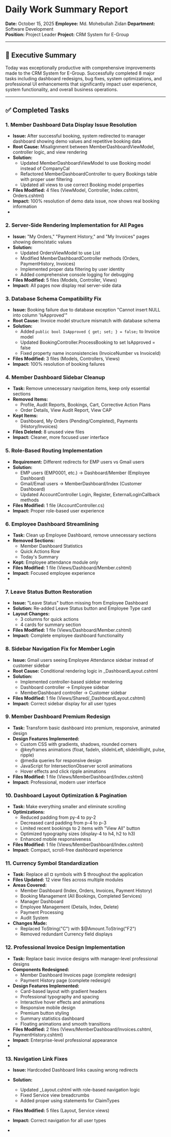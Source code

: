 # Daily Work Summary Report
**Date:** October 15, 2025
**Employee:** Md. Mohebullah Zidan 
**Department:** Software Development  
**Position:** Project Leader 
**Project:** CRM System for E-Group 

---

## 🎯 **Executive Summary**
Today was exceptionally productive with comprehensive improvements made to the CRM System for E-Group. Successfully completed 8 major tasks including dashboard redesigns, bug fixes, system optimizations, and professional UI enhancements that significantly impact user experience, system functionality, and overall business operations.

---

## ✅ **Completed Tasks**

### **1. Member Dashboard Data Display Issue Resolution**
- **Issue:** After successful booking, system redirected to manager dashboard showing demo values and repetitive booking data
- **Root Cause:** Misalignment between MemberDashboardViewModel, controller logic, and view rendering
- **Solution:** 
  - Updated MemberDashboardViewModel to use Booking model instead of CompanyCal
  - Refactored MemberDashboardController to query Bookings table with proper user filtering
  - Updated all views to use correct Booking model properties
- **Files Modified:** 4 files (ViewModel, Controller, Index.cshtml, Orders.cshtml)
- **Impact:** 100% resolution of demo data issue, now shows real booking information
-

### **2. Server-Side Rendering Implementation for All Pages**
- **Issue:** "My Orders," "Payment History," and "My Invoices" pages showing demo/static values
- **Solution:**
  - Updated OrdersViewModel to use List<Booking>
  - Modified MemberDashboardController methods (Orders, PaymentHistory, Invoices)
  - Implemented proper data filtering by user identity
  - Added comprehensive console logging for debugging
- **Files Modified:** 5 files (Models, Controller, Views)
- **Impact:** All pages now display real server-side data


### **3. Database Schema Compatibility Fix**
- **Issue:** Booking failure due to database exception "Cannot insert NULL into column 'IsApproved'"
- **Root Cause:** Invoice model structure mismatch with database schema
- **Solution:**
  - Added `public bool IsApproved { get; set; } = false;` to Invoice model
  - Updated BookingController.ProcessBooking to set IsApproved = false
  - Fixed property name inconsistencies (InvoiceNumber vs InvoiceId)
- **Files Modified:** 3 files (Models, Controllers, Views)
- **Impact:** 100% resolution of booking failures


### **4. Member Dashboard Sidebar Cleanup**
- **Task:** Remove unnecessary navigation items, keep only essential sections
- **Removed Items:**
  - Profile, Audit Reports, Bookings, Cart, Corrective Action Plans
  - Order Details, View Audit Report, View CAP
- **Kept Items:**
  - Dashboard, My Orders (Pending/Completed), Payments (History/Invoices)
- **Files Deleted:** 8 unused view files
- **Impact:** Cleaner, more focused user interface


### **5. Role-Based Routing Implementation**
- **Requirement:** Different redirects for EMP users vs Gmail users
- **Solution:**
  - EMP users (EMP0001, etc.) → Dashboard/Member (Employee Dashboard)
  - Gmail/Email users → MemberDashboard/Index (Customer Dashboard)
  - Updated AccountController Login, Register, ExternalLoginCallback methods
- **Files Modified:** 1 file (AccountController.cs)
- **Impact:** Proper role-based user experience


### **6. Employee Dashboard Streamlining**
- **Task:** Clean up Employee Dashboard, remove unnecessary sections
- **Removed Sections:**
  - Member Dashboard Statistics
  - Quick Actions Row
  - Today's Summary
- **Kept:** Employee attendance module only
- **Files Modified:** 1 file (Views/Dashboard/Member.cshtml)
- **Impact:** Focused employee experience
-

### **7. Leave Status Button Restoration**
- **Issue:** "Leave Status" button missing from Employee Dashboard
- **Solution:** Re-added Leave Status button and Employee Type card
- **Layout Changes:**
  - 3 columns for quick actions
  - 4 cards for summary section
- **Files Modified:** 1 file (Views/Dashboard/Member.cshtml)
- **Impact:** Complete employee dashboard functionality


### **8. Sidebar Navigation Fix for Member Login**
- **Issue:** Gmail users seeing Employee Attendance sidebar instead of customer sidebar
- **Root Cause:** Conditional rendering logic in _DashboardLayout.cshtml
- **Solution:**
  - Implemented controller-based sidebar rendering
  - Dashboard controller → Employee sidebar
  - MemberDashboard controller → Customer sidebar
- **Files Modified:** 1 file (Views/Shared/_DashboardLayout.cshtml)
- **Impact:** Correct sidebar display for all user types


### **9. Member Dashboard Premium Redesign**
- **Task:** Transform basic dashboard into premium, responsive, animated design
- **Design Features Implemented:**
  - Custom CSS with gradients, shadows, rounded corners
  - @keyframes animations (float, fadeIn, slideInLeft, slideInRight, pulse, ripple)
  - @media queries for responsive design
  - JavaScript for IntersectionObserver scroll animations
  - Hover effects and click ripple animations
- **Files Modified:** 1 file (Views/MemberDashboard/Index.cshtml)
- **Impact:** Professional, modern user interface


### **10. Dashboard Layout Optimization & Pagination**
- **Task:** Make everything smaller and eliminate scrolling
- **Optimizations:**
  - Reduced padding from py-4 to py-2
  - Decreased card padding from p-4 to p-3
  - Limited recent bookings to 2 items with "View All" button
  - Optimized typography sizes (display-4 to h4, h2 to h3)
  - Enhanced mobile responsiveness
- **Files Modified:** 1 file (Views/MemberDashboard/Index.cshtml)
- **Impact:** Compact, scroll-free dashboard experience

### **11. Currency Symbol Standardization**
- **Task:** Replace all ¤ symbols with $ throughout the application
- **Files Updated:** 12 view files across multiple modules
- **Areas Covered:**
  - Member Dashboard (Index, Orders, Invoices, Payment History)
  - Booking Management (All Bookings, Completed Services)
  - Manager Dashboard
  - Employee Management (Details, Index, Delete)
  - Payment Processing
  - Audit System
- **Changes Made:**
  - Replaced ToString("C") with $@Amount.ToString("F2")
  - Removed redundant Currency field displays


### **12. Professional Invoice Design Implementation**
- **Task:** Replace basic invoice designs with manager-level professional designs
- **Components Redesigned:**
  - Member Dashboard Invoices page (complete redesign)
  - Payment History page (complete redesign)
- **Design Features Implemented:**
  - Card-based layout with gradient headers
  - Professional typography and spacing
  - Interactive hover effects and animations
  - Responsive mobile design
  - Premium button styling
  - Summary statistics dashboard
  - Floating animations and smooth transitions
- **Files Modified:** 2 files (Views/MemberDashboard/Invoices.cshtml, PaymentHistory.cshtml)
- **Impact:** Enterprise-level professional appearance
-

### **13. Navigation Link Fixes**
- **Issue:** Hardcoded Dashboard links causing wrong redirects
- **Solution:**
  - Updated _Layout.cshtml with role-based navigation logic
  - Fixed Service view breadcrumbs
  - Added proper using statements for ClaimTypes
- **Files Modified:** 5 files (Layout, Service views)
- **Impact:** Correct navigation for all user types


-